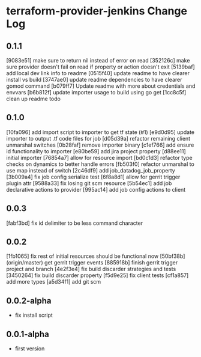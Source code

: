 # terraform-provider-jenkins Change Log

## 0.1.1

[9083e51] make sure to return nil instead of error on read
[352126c] make sure provider doesn't fail on read if property or action doesn't exit
[5139baf] add local dev link info to readme
[0515f40] update readme to have clearer install vs build
[3747ae0] update readme dependencies to have clearer gomod command
[b079ff7] Update readme with more about credentials and envvars
[b6b812f] update importer usage to build using go get
[1cc8c5f] clean up readme todo

## 0.1.0

[10fa096] add import script to importer to get tf state (#1)
[e9d0d95] update importer to output .tf code files for job
[d05d39a] refactor remaining client unmarshal switches
[0b28faf] remove importer binary
[c1ef766] add ensure id functionality to importer
[e80be59] add jira project property
[d88ee11] initial importer
[76854a7] allow for resource import
[bd0c1d3] refactor type checks on dynamics to better handle errors
[fb503f0] refactor unmarshal to use map instead of switch
[2c46df9] add job_datadog_job_property
[3b009a4] fix job config serialize test
[6f8a8d1] allow for  gerrit trigger plugin attr
[9588a33] fix losing git scm resource
[5b54ec1] add job declarative actions to provider
[995ac14] add job config actions to client

## 0.0.3

[fabf3bd] fix id delimiter to be less command character

## 0.0.2

[1fb1065] fix rest of initial resources should be functional now
[50bf38b] (origin/master) get gerrit trigger events
[885918b] finish gerrit trigger project and branch
[4e2f3e4] fix build discarder strategies and tests
[3450264] fix build discarder property
[f5d9e25] fix client tests
[cf1a857] add more types
[a5d34f1] add git scm

## 0.0.2-alpha

- fix install script

## 0.0.1-alpha

- first version